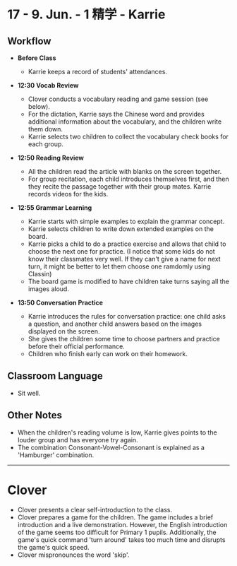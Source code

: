 # 17 - 9. Jun. - 1 精学 - Karrie

## Workflow

- **Before Class**
  - Karrie keeps a record of students' attendances.

- **<badge>12:30</badge> Vocab Review**
  - Clover conducts a vocabulary reading and game session (see below).
  - For the dictation, Karrie says the Chinese word and provides additional information about the vocabulary, and the children write them down.
  - Karrie selects two children to collect the vocabulary check books for each group.

- **<badge>12:50</badge> Reading Review**
  - All the children read the article with blanks on the screen together.
  - For group recitation, each child introduces themselves first, and then they recite the passage together with their group mates. Karrie records videos for the kids.

- **<badge>12:55</badge> Grammar Learning**
  - Karrie starts with simple examples to explain the grammar concept.
  - Karrie selects children to write down extended examples on the board.
  - Karrie picks a child to do a practice exercise and allows that child to choose the next one for practice. (I notice that some kids do not know their classmates very well. If they can't give a name for next turn, it might be better to let them choose one ramdomly using Classin)
  - The board game is modified to have children take turns saying all the images aloud.

- **<badge>13:50</badge> Conversation Practice**
  - Karrie introduces the rules for conversation practice: one child asks a question, and another child answers based on the images displayed on the screen.
  - She gives the children some time to choose partners and practice before their official performance.
  - Children who finish early can work on their homework.

## Classroom Language

- Sit well.

## Other Notes

- When the children's reading volume is low, Karrie gives points to the louder group and has everyone try again.
- The combination Consonant-Vowel-Consonant is explained as a 'Hamburger' combination.

---

# Clover

- Clover presents a clear self-introduction to the class.
- Clover prepares a game for the children. The game includes a brief introduction and a live demonstration. However, the English introduction of the game seems too difficult for Primary 1 pupils. Additionally, the game's quick command 'turn around' takes too much time and disrupts the game's quick speed.
- Clover mispronounces the word 'skip'.